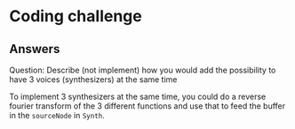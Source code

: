 # Coding challenge

## Answers

Question: Describe (not implement) how you would add the possibility to have 3 voices (synthesizers) at the same time

To implement 3 synthesizers at the same time, you could do a reverse fourier transform of the 3 different functions and use that to feed the buffer in the `sourceNode` in `Synth`.
